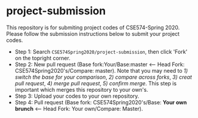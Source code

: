 # project-submission
This repository is for submiting project codes of CSE574-Spring 2020. Please follow the submission instructions below to submit your project codes.

- Step 1: Search `CSE574Spring2020/project-submission`, then click 'Fork' on the topright corner.
- Step 2: New pull request (Base fork:Your/Base:master <— Head Fork: CSE574Spring2020's/Compare: master). Note that you may need to *1) switch the base for your comparison*, *2) compare across forks*, *3) creat pull request*, *4) merge pull request*, *5) confirm merge*. This step is important which merges this repository to your own's.
- Step 3: Upload your codes to your own repository.
- Step 4: Pull request (Base fork: CSE574Spring2020's/Base: **Your own brunch** <— Head Fork: Your own/Compare: Master).

